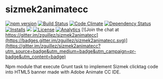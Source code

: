 # sizmek2animatecc

[![npm version](https://badge.fury.io/js/sizmek2animatecc.svg)](https://badge.fury.io/js/sizmek2animatecc)
[![Build Status](http://img.shields.io/travis/zguillez/sizmek2animatecc.svg)](https://github.com/zguillez/sizmek2animatecc)
[![Code Climate](http://img.shields.io/codeclimate/github/zguillez/sizmek2animatecc.svg)](https://codeclimate.com/github/zguillez/sizmek2animatecc)
[![Dependency Status](https://gemnasium.com/zguillez/sizmek2animatecc.svg)](https://gemnasium.com/zguillez/sizmek2animatecc)
[![Installs](https://img.shields.io/npm/dt/sizmek2animatecc.svg)](https://coveralls.io/r/zguillez/sizmek2animatecc)
![](https://reposs.herokuapp.com/?path=zguillez/sizmek2animatecc)
[![License](http://img.shields.io/:license-mit-blue.svg)](http://doge.mit-license.org)
[![Analytics](https://ga-beacon.appspot.com/UA-1125217-30/zguillez/sizmek2animatecc?pixel)](https://github.com/igrigorik/ga-beacon)
[![Join the chat at https://gitter.im/zguillez/sizmek2animatecc](https://badges.gitter.im/zguillez/sizmek2animatecc.svg)](https://gitter.im/zguillez/sizmek2animatecc?utm_source=badge&utm_medium=badge&utm_campaign=pr-badge&utm_content=badge)

Npm module that execute Grunt task to implement Sizmek clicktag code into HTML5 banner made with Adobe Animate CC IDE.
